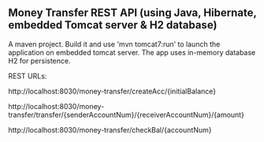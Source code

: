 Money Transfer REST API (using Java, Hibernate, embedded Tomcat server & H2 database) 
-------------------------------------------------------------------------------------

A maven project. Build it and use 'mvn tomcat7:run' to launch the application on embedded tomcat server. The app uses in-memory database H2 for persistence.

REST URLs:

http://localhost:8030/money-transfer/createAcc/{initialBalance}

http://localhost:8030/money-transfer/transfer/{senderAccountNum}/{receiverAccountNum}/{amount}

http://localhost:8030/money-transfer/checkBal/{accountNum}
